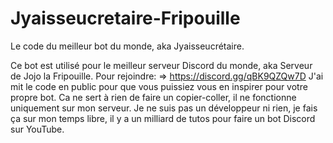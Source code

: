 # Jyaisseucretaire-Fripouille
Le code du meilleur bot du monde, aka Jyaisseucrétaire.

Ce bot est utilisé pour le meilleur serveur Discord du monde, aka Serveur de Jojo la Fripouille. Pour rejoindre: => https://discord.gg/qBK9QZQw7D
J'ai mit le code en public pour que vous puissiez vous en inspirer pour votre propre bot. Ca ne sert à rien de faire un copier-coller, il ne fonctionne uniquement sur mon serveur.
Je ne suis pas un développeur ni rien, je fais ça sur mon temps libre, il y a un milliard de tutos pour faire un bot Discord sur YouTube.
